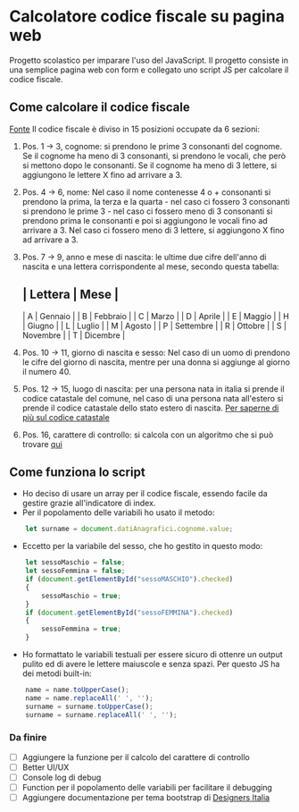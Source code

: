 # Calcolatore codice fiscale su pagina web

Progetto scolastico per imparare l'uso del JavaScript. Il progetto consiste in una semplice pagina web con form e collegato uno script JS per calcolare il codice fiscale.

## Come calcolare il codice fiscale

[Fonte](https://it.wikipedia.org/wiki/Codice_fiscale)
Il codice fiscale è diviso in 15 posizioni occupate da 6 sezioni: 
1. Pos. 1 -> 3, cognome: si prendono le prime 3 consonanti del cognome. Se il cognome ha meno di 3 consonanti, si prendono le vocali, che però si mettono dopo le consonanti. Se il cognome ha meno di 3 lettere, si aggiungono le lettere X fino ad arrivare a 3.
2. Pos. 4 -> 6, nome: Nel caso il nome contenesse 4 o + consonanti si prendono la prima, la terza e la quarta - nel caso ci fossero 3 consonanti si prendono le prime 3 - nel caso ci fossero meno di 3 consonanti si prendono prima le consonanti e poi si aggiungono le vocali fino ad arrivare a 3. Nel caso ci fossero meno di 3 lettere, si aggiungono X fino ad arrivare a 3.
3. Pos. 7 -> 9, anno e mese di nascita: le ultime due cifre dell'anno di nascita e una lettera corrispondente al mese, secondo questa tabella:

   | Lettera | Mese |
   ------------------
    | A | Gennaio |
    | B | Febbraio |
    | C | Marzo |
    | D | Aprile |
    | E | Maggio |
    | H | Giugno |
    | L | Luglio |
    | M | Agosto |
    | P | Settembre |
    | R | Ottobre |
    | S | Novembre |
    | T | Dicembre |
4. Pos. 10 -> 11, giorno di nascita e sesso: Nel caso di un uomo di prendono le cifre del giorno di nascita, mentre per una donna si aggiunge al giorno il numero 40.
5. Pos. 12 -> 15, luogo di nascita: per una persona nata in italia si prende il codice catastale del comune, nel caso di una persona nata all'estero si prende il codice catastale dello stato estero di nascita. [Per saperne di più sul codice catastale](https://it.wikipedia.org/wiki/Codice_catastale)
6. Pos. 16, carattere di controllo: si calcola con un algoritmo che si può trovare [qui](https://it.wikipedia.org/wiki/Codice_fiscale#Generazione_del_codice_fiscale)

## Come funziona lo script

 - Ho deciso di usare un array per il codice fiscale, essendo facile da gestire grazie all'indicatore di index.
 - Per il popolamento delle variabili ho usato il metodo:

```javascript
    let surname = document.datiAnagrafici.cognome.value;
```
 - Eccetto per la variabile del sesso, che ho gestito in questo modo:
```javascript
    let sessoMaschio = false;
    let sessoFemmina = false;
    if (document.getElementById("sessoMASCHIO").checked)
    {
        sessoMaschio = true;
    }
    if (document.getElementById("sessoFEMMINA").checked)
    {
        sessoFemmina = true;
    }
```
 - Ho formattato le variabili testuali per essere sicuro di ottenre un output pulito ed di avere le lettere maiuscole e senza spazi. Per questo JS ha dei metodi built-in:
```javascript
    name = name.toUpperCase();
    name = name.replaceAll(' ', '');
    surname = surname.toUpperCase();
    surname = surname.replaceAll(' ', '');
```

### Da finire

- [ ] Aggiungere la funzione per il calcolo del carattere di controllo
- [ ] Better UI/UX
- [ ] Console log di debug
- [ ] Function per il popolamento delle variabili per facilitare il debugging
- [ ] Aggiungere documentazione per tema bootstrap di [Designers Italia](https://italia.github.io/bootstrap-italia/docs/come-iniziare/introduzione/)
